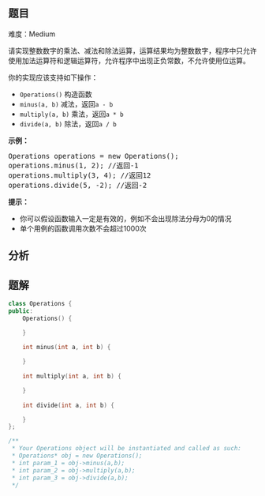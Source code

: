 
## 题目
难度：Medium
<p>请实现整数数字的乘法、减法和除法运算，运算结果均为整数数字，程序中只允许使用加法运算符和逻辑运算符，允许程序中出现正负常数，不允许使用位运算。</p>
<p>你的实现应该支持如下操作：</p>
<ul>
<li><code>Operations()</code> 构造函数</li>
<li><code>minus(a, b)</code> 减法，返回<code>a - b</code></li>
<li><code>multiply(a, b)</code> 乘法，返回<code>a * b</code></li>
<li><code>divide(a, b)</code> 除法，返回<code>a / b</code></li>
</ul>
<p><strong>示例：</strong></p>
<pre>Operations operations = new Operations();
operations.minus(1, 2); //返回-1
operations.multiply(3, 4); //返回12
operations.divide(5, -2); //返回-2
</pre>
<p><strong>提示：</strong></p>
<ul>
<li>你可以假设函数输入一定是有效的，例如不会出现除法分母为0的情况</li>
<li>单个用例的函数调用次数不会超过1000次</li>
</ul>

## 分析

## 题解
```cpp
class Operations {
public:
    Operations() {

    }
    
    int minus(int a, int b) {

    }
    
    int multiply(int a, int b) {

    }
    
    int divide(int a, int b) {

    }
};

/**
 * Your Operations object will be instantiated and called as such:
 * Operations* obj = new Operations();
 * int param_1 = obj->minus(a,b);
 * int param_2 = obj->multiply(a,b);
 * int param_3 = obj->divide(a,b);
 */
```